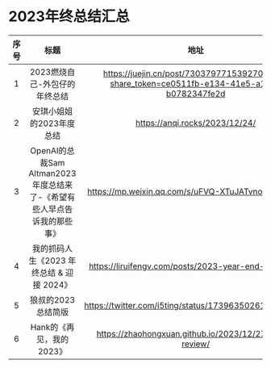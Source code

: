 # 2023年终总结汇总

| 序号 | 标题 | 地址 |
| :----:| :----:  | :----: |
| 1 | 2023燃烧自己-外包仔的年终总结 | https://juejin.cn/post/7303797715392708660?share_token=ce0511fb-e134-41e5-a181-b0782347fe2d |
| 2 | 安琪小姐姐的2023年度总结 | https://anqi.rocks/2023/12/24/ |
| 3 | OpenAI的总裁Sam Altman2023年度总结来了-《希望有些人早点告诉我的那些事》 |https://mp.weixin.qq.com/s/uFVQ-XTuJATvnoxW-RXufQ |
| 4 | 我的抓码人生《2023 年终总结 & 迎接 2024》 | https://liruifengv.com/posts/2023-year-end-summary/ |
| 5 | 狼叔的2023总结简版 | https://twitter.com/i5ting/status/1739635026118287436 |
| 6 | Hank的《再见，我的2023》 | https://zhaohongxuan.github.io/2023/12/27/2023-review/ |
